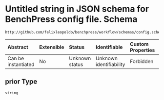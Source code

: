 # Untitled string in JSON schema for BenchPress config file. Schema

```txt
http://github.com/felixleopoldo/benchpress/workflow/schemas/config.schema.json#/definitions/bnlearn_hc/properties/prior
```



| Abstract            | Extensible | Status         | Identifiable            | Custom Properties | Additional Properties | Access Restrictions | Defined In                                                       |
| :------------------ | :--------- | :------------- | :---------------------- | :---------------- | :-------------------- | :------------------ | :--------------------------------------------------------------- |
| Can be instantiated | No         | Unknown status | Unknown identifiability | Forbidden         | Allowed               | none                | [config.schema.json*](config.schema.json "open original schema") |

## prior Type

`string`
